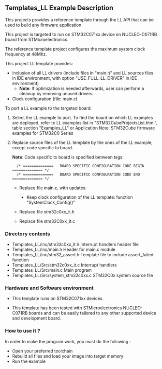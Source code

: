 ## <b>Templates_LL Example Description</b>

This projects provides a reference template through the LL API that can be used to build any firmware application.

This project is targeted to run on STM32C071xx device on NUCLEO-C071RB board from STMicroelectronics.

The reference template project configures the maximum system clock frequency at 48Mhz.

This project LL template provides:

 - Inclusion of all LL drivers (include files in "main.h" and LL sources files in IDE environment, with option "USE_FULL_LL_DRIVER" in IDE environment)
   - **Note**: If optimization is needed afterwards, user can perform a cleanup by removing unused drivers.
 - Clock configuration (file: main.c)

To port a LL example to the targeted board:

1. Select the LL example to port.
   To find the board on which LL examples are deployed, refer to LL examples list in "STM32CubeProjectsList.html", table section "Examples_LL"
   or Application Note: STM32Cube firmware examples for STM32C0 Series

2. Replace source files of the LL template by the ones of the LL example, except code specific to board.

   **Note**: Code specific to board is specified between tags:

         /* ==============   BOARD SPECIFIC CONFIGURATION CODE BEGIN    ============== */
         /* ==============   BOARD SPECIFIC CONFIGURATION CODE END      ============== */

   - Replace file main.c, with updates:
     - Keep clock configuration of the LL template: function "SystemClock_Config()"

   - Replace file stm32c0xx_it.h
   - Replace file stm32C0xx_it.c

### <b>Directory contents</b>

  - Templates_LL/Inc/stm32c0xx_it.h          Interrupt handlers header file
  - Templates_LL/Inc/main.h                  Header for main.c module
  - Templates_LL/Inc/stm32_assert.h          Template file to include assert_failed function
  - Templates_LL/Src/stm32c0xx_it.c          Interrupt handlers
  - Templates_LL/Src/main.c                  Main program
  - Templates_LL/Src/system_stm32c0xx.c      STM32C0x system source file

### <b>Hardware and Software environment</b>

  - This template runs on STM32C071xx devices.

  - This template has been tested with STMicroelectronics NUCLEO-C071RB
    boards and can be easily tailored to any other supported device
    and development board.

### <b>How to use it ?</b>

In order to make the program work, you must do the following :

 - Open your preferred toolchain
 - Rebuild all files and load your image into target memory
 - Run the example

